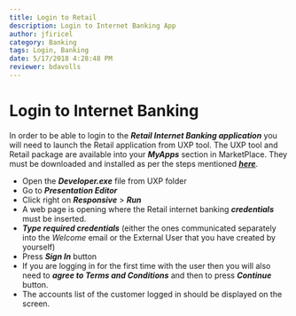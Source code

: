 ```yaml
---
title: Login to Retail
description: Login to Internet Banking App
author: jfiricel
category: Banking
tags: Login, Banking
date: 5/17/2018 4:28:48 PM   
reviewer: bdavolls
---
```


# Login to Internet Banking


In order to be able to login to the ***Retail Internet Banking application*** you will need to launch the Retail application from UXP tool.
The UXP tool and Retail package are available into your ***MyApps*** section in MarketPlace. They must be downloaded and installed as per the steps mentioned <a href="uxp-setup.md" target="_blank"><ins>***here***</ins></a>.

* Open the ***Developer.exe*** file from UXP folder
* Go to ***Presentation Editor*** 
* Click right on ***Responsive*** > ***Run***
* A web page is opening where the Retail internet banking ***credentials*** must be inserted.
* ***Type required credentials*** (either the ones communicated separately into the *Welcome* email or the External User that you have created by yourself)
* Press ***Sign In*** button
* If you are logging in for the first time with the user then you will also need to ***agree to Terms and Conditions*** and then to press ***Continue*** button.
* The accounts list of the customer logged in should be displayed on the screen.
